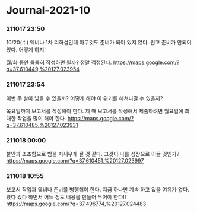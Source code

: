 # Journal-2021-10
### 211017 23:50 
10/20(수) 웨비나 1차 리허설인데 아무것도 준비가 되어 있지 않다.
원고 준비가 안되어 있다.
어떻게 하지!

월/화 동안 틈틈히 작성하면 될까?
정말 걱정된다.
https://maps.google.com/?q=37.610449,%20127.023954

### 211017 23:54 
이번 주 살아 남을 수 있을까?
어떻게 해야 이 위기를 헤쳐나갈 수 있을까?

목요일까지 보고서를 작성해야 한다.
제 때 보고서를 작성해서 제출하려면 월요일에 최대한 작업을 많이 해야 한다.
https://maps.google.com/?q=37.610485,%20127.023931

### 211018 00:00 
불안과 초조함으로 밤을 지새우게 될 것 같다.
그것이 나를 성장으로 이끌 것인가?
https://maps.google.com/?q=37.610451,%20127.023997

### 211018 10:55 
보고서 작업과 웨비나 준비를 병행해야 한다.
지금 하나만 계속 하고 있을 여유가 없다.
왔다 갔다 하면서 어느 정도 내용을 만들어 두어야 한다!!
https://maps.google.com/?q=37.496774,%20127.024483

